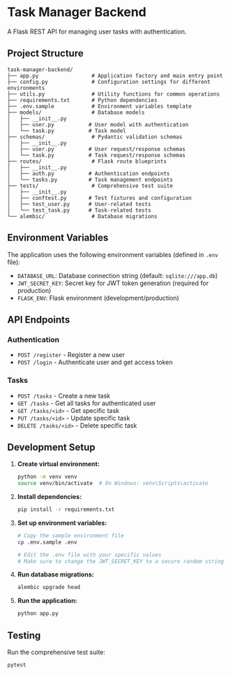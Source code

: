 # Task Manager Backend

A Flask REST API for managing user tasks with authentication.

## Project Structure

```
task-manager-backend/
├── app.py                 # Application factory and main entry point
├── config.py              # Configuration settings for different environments
├── utils.py               # Utility functions for common operations
├── requirements.txt       # Python dependencies
├── .env.sample            # Environment variables template
├── models/                # Database models
│   ├── __init__.py
│   ├── user.py           # User model with authentication
│   └── task.py           # Task model
├── schemas/               # Pydantic validation schemas
│   ├── __init__.py
│   ├── user.py           # User request/response schemas
│   └── task.py           # Task request/response schemas
├── routes/                # Flask route blueprints
│   ├── __init__.py
│   ├── auth.py           # Authentication endpoints
│   └── tasks.py          # Task management endpoints
├── tests/                 # Comprehensive test suite
│   ├── __init__.py
│   ├── conftest.py       # Test fixtures and configuration
│   ├── test_user.py      # User-related tests
│   └── test_task.py      # Task-related tests
└── alembic/               # Database migrations
```

## Environment Variables

The application uses the following environment variables (defined in `.env` file):

- `DATABASE_URL`: Database connection string (default: `sqlite:///app.db`)
- `JWT_SECRET_KEY`: Secret key for JWT token generation (required for production)
- `FLASK_ENV`: Flask environment (development/production)

## API Endpoints

### Authentication
- `POST /register` - Register a new user
- `POST /login` - Authenticate user and get access token

### Tasks
- `POST /tasks` - Create a new task
- `GET /tasks` - Get all tasks for authenticated user
- `GET /tasks/<id>` - Get specific task
- `PUT /tasks/<id>` - Update specific task
- `DELETE /tasks/<id>` - Delete specific task

## Development Setup

1. **Create virtual environment:**
   ```bash
   python -m venv venv
   source venv/bin/activate  # On Windows: venv\Scripts\activate
   ```

2. **Install dependencies:**
   ```bash
   pip install -r requirements.txt
   ```

3. **Set up environment variables:**
   ```bash
   # Copy the sample environment file
   cp .env.sample .env
   
   # Edit the .env file with your specific values
   # Make sure to change the JWT_SECRET_KEY to a secure random string
   ```

4. **Run database migrations:**
   ```bash
   alembic upgrade head
   ```

5. **Run the application:**
   ```bash
   python app.py
   ```

## Testing

Run the comprehensive test suite:

```bash
pytest 
```